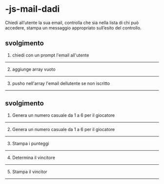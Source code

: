 # -js-mail-dadi
Chiedi all’utente la sua email,
controlla che sia nella lista di chi può accedere,
stampa un messaggio appropriato sull’esito del controllo.

## svolgimento
1. chiedi con un prompt l'email all'utente
***
2. aggiunge array vuoto
***
3. pusho nell'array l'email dellutente se non iscritto
***

## svolgimento 

1. Genera un numero casuale da 1 a 6 per il giocatore
***
2. Genera un numero casuale da 1 a 6 per il giocatore
***
3. Stampa i punteggi
***
4. Determina il vincitore
***
5.  Stampa il vincitor
***
